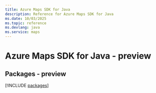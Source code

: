 ```yaml
---
title: Azure Maps SDK for Java
description: Reference for Azure Maps SDK for Java
ms.date: 10/03/2025
ms.topic: reference
ms.devlang: java
ms.service: maps
---
```

# Azure Maps SDK for Java - preview
## Packages - preview
[!INCLUDE [packages](maps-index.md)]